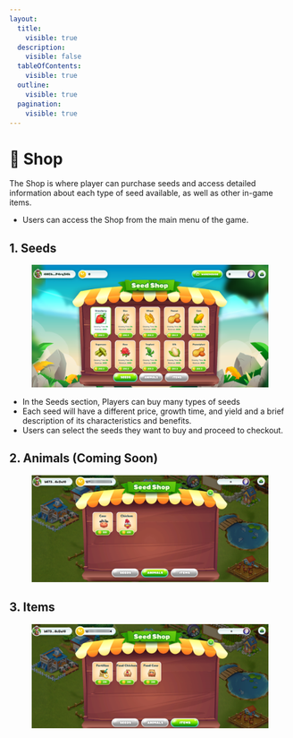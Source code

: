 ```yaml
---
layout:
  title:
    visible: true
  description:
    visible: false
  tableOfContents:
    visible: true
  outline:
    visible: true
  pagination:
    visible: true
---
```


# 🛒 Shop

The Shop is where player can purchase seeds and access detailed information about each type of seed available, as well as other in-game items.

* Users can access the Shop from the main menu of the game.

## 1. Seeds

<figure><img src="../../.gitbook/assets/shoppng.png" alt=""><figcaption></figcaption></figure>

* In the Seeds section, Players can buy many types of seeds
* Each seed will have a different price, growth time, and yield and a brief description of its characteristics and benefits.
* Users can select the seeds they want to buy and proceed to checkout.

## 2. Animals (Coming Soon)

<figure><img src="../../.gitbook/assets/Screenshot 2024-04-19 170906.png" alt=""><figcaption></figcaption></figure>



## 3. Items&#x20;

<figure><img src="../../.gitbook/assets/items.png" alt=""><figcaption></figcaption></figure>

